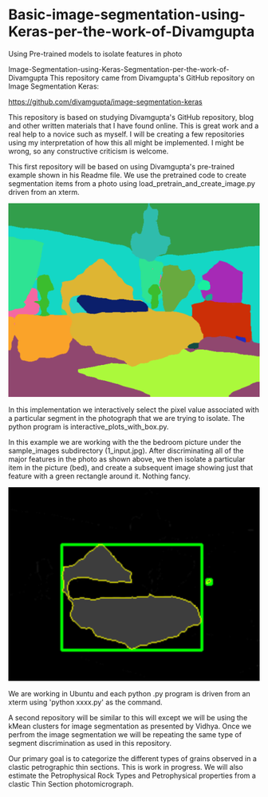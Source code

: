 # Basic-image-segmentation-using-Keras-per-the-work-of-Divamgupta
Using Pre-trained models to isolate features in photo

Image-Segmentation-using-Keras-Segmentation-per-the-work-of-Divamgupta
This repository came from Divamgupta's GitHub repository on Image Segmentation Keras:

https://github.com/divamgupta/image-segmentation-keras

This repository is based on studying Divamgupta's GitHub repository, blog and other written materials  that I have found online. This is great work and a real help to a novice such as myself. I will be creating a few repositories using my interpretation of how this all might be implemented. I might be wrong, so any constructive criticism is welcome.

This first repository will be based on using Divamgupta's pre-trained example shown in his Readme file. We use the pretrained code to create segmentation items from a photo using load_pretrain_and_create_image.py driven from an xterm. 

![Image](bed_out.png)

In this implementation we interactively select the pixel value associated with a particular segment in the photograph that we are trying to isolate. The python program is interactive_plots_with_box.py. 

In this example we are working with the the bedroom picture under the sample_images subdirectory (1_input.jpg). After discriminating all of the major features in the photo as shown above, we then isolate a particular item in the picture (bed), and create a subsequent image showing just that feature with a green rectangle around it. Nothing fancy. 

![Image](bed_labels_box.png)

We are working in Ubuntu and each python .py program is driven from an xterm using 'python xxxx.py' as the command. 

A second repository will be similar to this will except we will be using the kMean clusters for image segmentation as presented by Vidhya. Once we perfrom the image segmentation we will be repeating the same type of segment discrimination as used in this repository.

Our primary goal is to categorize the different types of grains observed in a clastic petrographic thin sections. This is work in progress. We will also estimate the Petrophysical Rock Types and Petrophysical properties from a clastic Thin Section photomicrograph.



